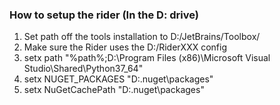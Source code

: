 ### How to setup the rider (In the D: drive)
1. Set path off the tools installation to D:/JetBrains/Toolbox/
2. Make sure the Rider uses the D:/RiderXXX config
4. setx path "%path%;D:\Program Files (x86)\Microsoft Visual Studio\Shared\Python37_64"
5. setx NUGET_PACKAGES "D:\.nuget\packages"
6. setx NuGetCachePath "D:\.nuget\packages"

